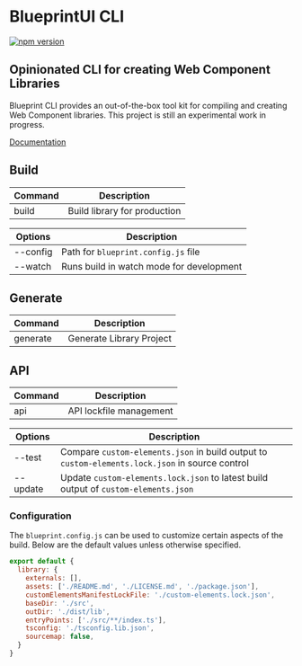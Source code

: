 # BlueprintUI CLI

[![npm version](https://badge.fury.io/js/@blueprintui%2Fcli.svg)](https://badge.fury.io/js/@blueprintui%2Fcli)

## Opinionated CLI for creating Web Component Libraries

Blueprint CLI provides an out-of-the-box tool kit for compiling and creating
Web Component libraries. This project is still an experimental work in progress.

[Documentation](https://cli.blueprintui.dev/)

## Build

| Command      | Description                   |
| ------------ | ----------------------------- |
| build        | Build library for production  |

| Options        | Description                                |
| -------------- | ------------------------------------------ |
| --config        | Path for `blueprint.config.js` file          |
| --watch        | Runs build in watch mode for development   |


## Generate

| Command      | Description                   |
| ------------ | ----------------------------- |
| generate     | Generate Library Project      |


## API

| Command      | Description                   |
| ------------ | ----------------------------- |
| api          | API lockfile management        |

| Options        | Description                                                                                     |
| -------------- | ----------------------------------------------------------------------------------------------- |
| --test         | Compare `custom-elements.json` in build output to `custom-elements.lock.json` in source control |
| --update       | Update `custom-elements.lock.json` to latest build output of `custom-elements.json`             |

### Configuration

The `blueprint.config.js` can be used to customize certain aspects of the build.
Below are the default values unless otherwise specified.

```javascript
export default { 
  library: {
    externals: [],
    assets: ['./README.md', './LICENSE.md', './package.json'],
    customElementsManifestLockFile: './custom-elements.lock.json',
    baseDir: './src',
    outDir: './dist/lib',
    entryPoints: ['./src/**/index.ts'],
    tsconfig: './tsconfig.lib.json',
    sourcemap: false,
  }
}
```
